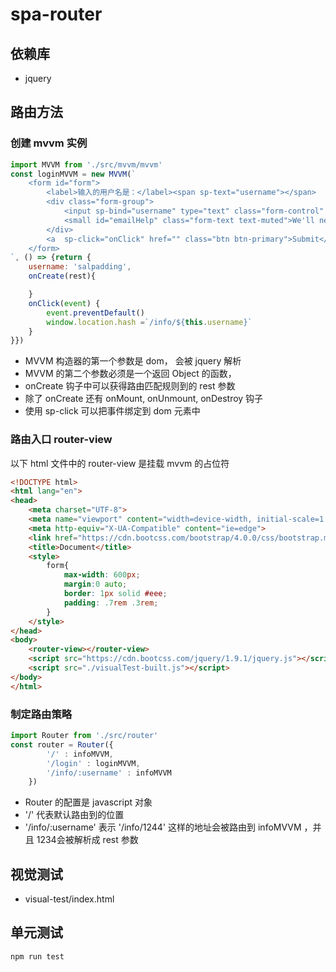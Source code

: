 # spa-router

## 依赖库

- jquery

## 路由方法

### 创建 mvvm 实例 

```js
import MVVM from './src/mvvm/mvvm'
const loginMVVM = new MVVM(`
    <form id="form">
        <label>输入的用户名是：</label><span sp-text="username"></span>
        <div class="form-group">
            <input sp-bind="username" type="text" class="form-control" id="exampleInputEmail1" aria-describedby="emailHelp" placeholder="Enter username">
            <small id="emailHelp" class="form-text text-muted">We'll never share your email with anyone else.</small>
        </div>
        <a  sp-click="onClick" href="" class="btn btn-primary">Submit</a>
    </form>
`, () => {return {
    username: 'salpadding',
    onCreate(rest){

    }
    onClick(event) {
        event.preventDefault()
        window.location.hash =`/info/${this.username}`
    }
}})
```

- MVVM 构造器的第一个参数是 dom， 会被 jquery 解析
- MVVM 的第二个参数必须是一个返回 Object 的函数，
- onCreate 钩子中可以获得路由匹配规则到的 rest 参数
- 除了 onCreate 还有 onMount, onUnmount, onDestroy 钩子
- 使用 sp-click 可以把事件绑定到 dom 元素中

### 路由入口 router-view

以下 html 文件中的 router-view 是挂载 mvvm 的占位符

```html
<!DOCTYPE html>
<html lang="en">
<head>
    <meta charset="UTF-8">
    <meta name="viewport" content="width=device-width, initial-scale=1.0">
    <meta http-equiv="X-UA-Compatible" content="ie=edge">
    <link href="https://cdn.bootcss.com/bootstrap/4.0.0/css/bootstrap.min.css" rel="stylesheet">
    <title>Document</title>
    <style>
        form{
            max-width: 600px;
            margin:0 auto;
            border: 1px solid #eee;
            padding: .7rem .3rem;
        }
    </style>
</head>
<body>
    <router-view></router-view>
    <script src="https://cdn.bootcss.com/jquery/1.9.1/jquery.js"></script>
    <script src="./visualTest-built.js"></script>
</body>
</html>
```

### 制定路由策略

```js
import Router from './src/router'
const router = Router({
        '/' : infoMVVM,
        '/login' : loginMVVM,
        '/info/:username' : infoMVVM
    })
```

- Router 的配置是 javascript 对象
- '/' 代表默认路由到的位置
- '/info/:username' 表示 '/info/1244' 这样的地址会被路由到 infoMVVM ，并且 1234会被解析成 rest 参数 

## 视觉测试

- visual-test/index.html



## 单元测试

```sh
npm run test
```